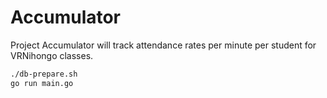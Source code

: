 # Accumulator

Project Accumulator will track attendance rates per minute per student for VRNihongo classes.

```bash
./db-prepare.sh
go run main.go
```